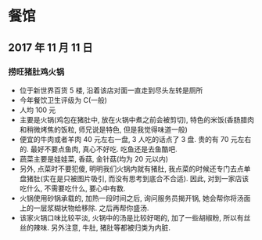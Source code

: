 # 餐馆

## 2017 年 11 月 11 日

### 捞旺猪肚鸡火锅

+   位于新世界百货 5 楼, 沿着该店对面一直走到尽头左转是厕所
+   今年餐饮卫生评级为 C(一般)
+   人均 100 元
+   主要是火锅(鸡包在猪肚中, 放在火锅中煮之前会被剪切), 特色的米饭(香肠腊肉和稍微烤焦的饭粒, 师兄说是特色, 但是我觉得味道一般)
+   便宜的牛肉或者羊肉 40 元左右一盘, 3 人吃的话点了 3 盘. 贵的有 70 元左右的. 最好不要点鱼肉, 真心不好吃. 吃鱼还是去鱼酷吧.
+   蔬菜主要是娃娃菜, 香菇, 金针菇(均为 20 元以内)
+   另外, 点菜时不要犯傻, 明明我们火锅内就有猪肚, 我点菜的时候还专门去点单盘猪肚(实在是只被图片吸引, 而没有思考到底合不合适). 因此, 对到一家店该吃什么, 不需要吃什么, 要心中有数.
+   火锅使用砂锅承载的, 加热一段时间之后, 询问服务员揭开锅, 她会帮你将汤面上的一层浆糊状物给移除. 之后再帮你盛汤.
+   该家火锅口味比较平淡, 火锅中的汤是比较好喝的, 加了一些胡椒粉, 所以有丝丝的辣味. 另外注意, 牛肚, 猪肚等都被归类为内脏.